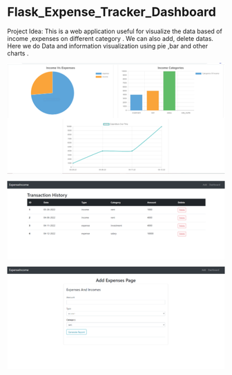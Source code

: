 # Flask_Expense_Tracker_Dashboard

Project Idea:
This is a web application useful for visualize the data based of  income ,expenses on different category . We can also add, delete datas.
Here we do Data and information visualization using pie ,bar and other charts .



![alt text](https://github.com/keerthan-sg/Flask_Expense_Tracker_Dashboard/blob/main/screenshots/Flask_Expense_Tracker_Dashboard_dashboard_image.PNG)

![alt text](https://github.com/keerthan-sg/Flask_Expense_Tracker_Dashboard/blob/main/screenshots/Flask_Expense_Tracker_Dashboard_report.PNG)

![alt text](https://github.com/keerthan-sg/Flask_Expense_Tracker_Dashboard/blob/main/screenshots/Flask_Expense_Tracker_Dashboard_add_expense.PNG)
